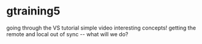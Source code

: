 # gtraining5
going through the VS tutorial
simple video
interesting concepts!
getting the remote and local out of sync -- what will we do?
